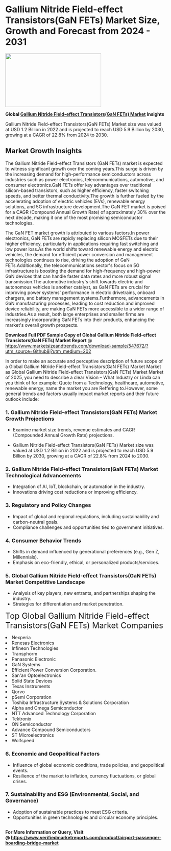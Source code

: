 <H1>Gallium Nitride Field-effect Transistors(GaN FETs) Market Size, Growth and Forecast from 2024 - 2031</H1><img class="aligncenter size-medium wp-image-584254" src="https://thirdeyenews.in/wp-content/uploads/2024/09/Global-Market-Research-300x168.jpeg" alt="" width="300" height="168" /><p><strong>Global&nbsp;<a href="https://www.marketsizeandtrends.com/download-sample/547672/?utm_source=Github8j?utm_medium=202">Gallium Nitride Field-effect Transistors(GaN FETs) Market</a> Insights</strong></p><p>Gallium Nitride Field-effect Transistors(GaN FETs) Market size was valued at USD 1.2 Billion in 2022 and is projected to reach USD 5.9 Billion by 2030, growing at a CAGR of 22.8% from 2024 to 2030.</p><p><h2>Market Growth Insights</h2> <p>The Gallium Nitride Field-effect Transistors (GaN FETs) market is expected to witness significant growth over the coming years.This surge is driven by the increasing demand for high-performance semiconductors across industries such as power electronics, telecommunications, automotive, and consumer electronics.GaN FETs offer key advantages over traditional silicon-based transistors, such as higher efficiency, faster switching speeds, and better thermal conductivity.The growth is further fueled by the accelerating adoption of electric vehicles (EVs), renewable energy solutions, and 5G infrastructure development.The GaN FET market is poised for a CAGR (Compound Annual Growth Rate) of approximately 30% over the next decade, making it one of the most promising semiconductor technologies.</p> <p>The GaN FET market growth is attributed to various factors.In power electronics, GaN FETs are rapidly replacing silicon MOSFETs due to their higher efficiency, particularly in applications requiring fast switching and low power loss.As the world shifts toward renewable energy and electric vehicles, the demand for efficient power conversion and management technologies continues to rise, driving the adoption of GaN FETs.Additionally, the telecommunications sector's focus on 5G infrastructure is boosting the demand for high-frequency and high-power GaN devices that can handle faster data rates and more robust signal transmission.The automotive industry's shift towards electric and autonomous vehicles is another catalyst, as GaN FETs are crucial for improving power systems' performance in electric drivetrains, onboard chargers, and battery management systems.Furthermore, advancements in GaN manufacturing processes, leading to cost reduction and improved device reliability, are making GaN FETs more accessible to a wider range of industries.As a result, both large enterprises and smaller firms are increasingly incorporating GaN FETs into their products, enhancing the market's overall growth prospects.</p><p><span class=""><strong>Download Full PDF Sample Copy of Global Gallium Nitride Field-effect Transistors(GaN FETs) Market Report</strong> @ <a href="https://www.marketsizeandtrends.com/download-sample/547672/?utm_source=Github8j?utm_medium=202" target="_blank">https://www.marketsizeandtrends.com/download-sample/547672/?utm_source=Github8j?utm_medium=202</a></span></p><p>In order to make an accurate and perceptive description of future scope of a Global&nbsp;Gallium Nitride Field-effect Transistors(GaN FETs) Market Market as Global&nbsp;Gallium Nitride Field-effect Transistors(GaN FETs) Market Market of 2025, you need to describe a clear Vision &ndash; What Industry or Linda can you think of for example: Quote from a Technology, healthcare, automotive, renewable energy, name the market you are Reffering to.However, some general trends and factors usually impact market reports and their future outlook include:</p><h3>1.&nbsp;<strong>Gallium Nitride Field-effect Transistors(GaN FETs) Market Growth Projections</strong></h3><ul><li>Examine market size trends, revenue estimates and CAGR (Compounded Annual Growth Rate) projections.</li><li><p>Gallium Nitride Field-effect Transistors(GaN FETs) Market size was valued at USD 1.2 Billion in 2022 and is projected to reach USD 5.9 Billion by 2030, growing at a CAGR of 22.8% from 2024 to 2030.</p></li></ul><h3>2.&nbsp;<strong>Gallium Nitride Field-effect Transistors(GaN FETs) Market Technological Advancements</strong></h3><ul><li>Integration of AI, IoT, blockchain, or automation in the industry.</li><li>Innovations driving cost reductions or improving efficiency.</li></ul><h3>3.&nbsp;<strong>Regulatory and Policy Changes</strong></h3><ul><li>Impact of global and regional regulations, including sustainability and carbon-neutral goals.</li><li>Compliance challenges and opportunities tied to government initiatives.</li></ul><h3>4.&nbsp;<strong>Consumer Behavior Trends</strong></h3><ul><li>Shifts in demand influenced by generational preferences (e.g., Gen Z, Millennials).</li><li>Emphasis on eco-friendly, ethical, or personalized products/services.</li></ul><h3>5.&nbsp;<strong>Global Gallium Nitride Field-effect Transistors(GaN FETs) Market Competitive Landscape</strong></h3><ul><li>Analysis of key players, new entrants, and partnerships shaping the industry.</li><li>Strategies for differentiation and market penetration.</li></ul><p data-pm-slice="1 1 []"><span style="color: inherit; font-family: inherit; font-size: 25px;">Top Global Gallium Nitride Field-effect Transistors(GaN FETs) Market Companies</span></p><div class="" data-test-id=""><p><li>Nexperia</li><li> Renesas Electronics</li><li> Infineon Technologies</li><li> Transphorm</li><li> Panasonic Electronic</li><li> GaN Systems</li><li> Efficient Power Conversion Corporation.</li><li> San'an Optoelectronics</li><li> Solid State Devices</li><li> Texas Instruments</li><li> Qorvo</li><li> pSemi Corporation</li><li> Toshiba Infrastructure Systems & Solutions Corporation</li><li> Alpha and Omega Semiconductor</li><li> NTT Advanced Technology Corporation</li><li> Tektronix</li><li> ON Semiconductor</li><li> Advance Compound Semiconductors</li><li> ST Microelectronics</li><li> Wolfspeed</li></p></div><h3>6.&nbsp;<strong>Economic and Geopolitical Factors</strong></h3><ul><li>Influence of global economic conditions, trade policies, and geopolitical events.</li><li>Resilience of the market to inflation, currency fluctuations, or global crises.</li></ul><h3>7.&nbsp;<strong>Sustainability and ESG (Environmental, Social, and Governance)</strong></h3><ul><li>Adoption of sustainable practices to meet ESG criteria.</li><li>Opportunities in green technologies and circular economy principles.</li></ul><h2><strong style="font-size: 14px;">For More Information or Query, Visit @&nbsp;</strong><a style="background-color: #ffffff; font-size: 14px;" href="https://www.marketsizeandtrends.com/report/gallium-nitride-field-effect-transistors-gan-fets-market/" target="_blank">https://www.verifiedmarketreports.com/product/airport-passenger-boarding-bridge-market</a></h2>